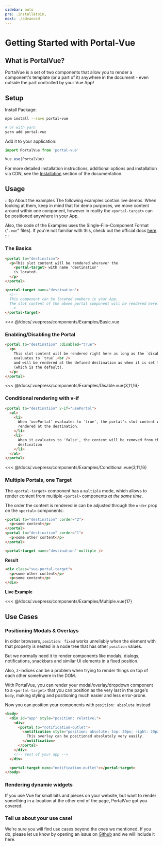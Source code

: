 ```yaml
---
sidebar: auto
pre: .installatoin,
next: ./advanced
---
```


# Getting Started with Portal-Vue

## What is PortalVue?

PortalVue is a set of two components that allow you to render a component's template
(or a part of it) anywhere in the document - even outside the part controlled by your Vue App!

## Setup

Install Package:

```bash
npm install --save portal-vue

# or with yarn
yarn add portal-vue
```

Add it to your application:

```javascript
import PortalVue from 'portal-vue'

Vue.use(PortalVue)
```

For more detailed installation instructions, additional options and installation via CDN,
see the [Installation](./installation.md) section of the documentation.

## Usage

:::tip About the examples
The following examples contain live demos. When looking at them, keep in mind that for demo purposes, we move content around within one component, however in reality the `<portal-target>` can be positioned anywhere in your App.

Also, the code of the Examples uses the Single-File-Component Format ("`.vue`" files). If you're not familiar with this, check out the official docs [here](https://vuejs.org/v2/guide/single-file-components.html).
:::

### The Basics

```html
<portal to="destination">
  <p>This slot content will be rendered wherever the
    <portal-target> with name 'destination'
    is located.
  </p>
</portal>

<portal-target name="destination">
  <!--
  This component can be located anwhere in your App.
  The slot content of the above portal component will be rendered here.
  -->
</portal-target>
```

<SplitDisplay>
  <Examples-Basic slot="example"/>
  <<< @/docs/.vuepress/components/Examples/Basic.vue
</SplitDisplay>

### Enabling/Disabling the Portal

```html
<portal to="destination" :disabled="true">
  <p>
    This slot content will be rendered right here as long as the `disabled` prop
    evaluates to `true`,<br />
    and will be rendered at the defined destination as when it is set to `false`
    (which is the default).
  </p>
</portal>
```

<SplitDisplay>
  <Examples-Disable slot="example"/>
  <<< @/docs/.vuepress/components/Examples/Disable.vue{3,11,16}
</SplitDisplay>

### Conditional rendering with v-if

```html
<portal to="destination" v-if="usePortal">
  <ul>
    <li>
      When 'usePortal' evaluates to 'true', the portal's slot content will be
      rendered at the destination.
    </li>
    <li>
      When it evaluates to 'false', the content will be removed from the
      destination
    </li>
  </ul>
</portal>
```

<SplitDisplay>
  <Examples-Conditional slot="example"/>
  <<< @/docs/.vuepress/components/Examples/Conditional.vue{3,11,16}
</SplitDisplay>

### Multiple Portals, one Target

The `<portal-target>` component has a `multiple` mode, which allows to render content from multiple `<portal>` components _at the same time_.

The order the content is rendered in can be adjusted through the `order` prop on the `<portal>` components:

```html
<portal to="destination" :order="2">
  <p>some content</p>
</portal>
<portal to="destination" :order="1">
  <p>some other content</p>
</portal>

<portal-target name="destination" multiple />
```

**Result**

```html
<div class="vue-portal-target">
  <p>some other content</p>
  <p>some content</p>
</div>
```

**Live Example**

<SplitDisplay>
  <Examples-Multiple slot="example"/>
  <<< @/docs/.vuepress/components/Examples/Multiple.vue{17}
</SplitDisplay>

## Use Cases

### Positioning Modals & Overlays

In older browsers, `position: fixed` works unreliably when the element with that property is nested in a node tree that has other `position` values.

But we normally need it to render components like modals, dialogs, notifications, snackbars and similar UI elements in a fixed position.

Also, z-indices can be a problem when trying to render things on top of each other somehwere in the DOM.

With PortalVue, you can render your modal/overlay/dropdown component to a `<portal-target>` that you can position as the very last in the page's `body`, making styling and positioning much easier and less error-prone.

Now you can position your components with `position: absolute` instead

```html
<body>
  <div id="app" style="position: relative;">
    <div>
      <portal to="notification-outlet">
        <notification style="position: absolute; top: 20px; right: 20px;">
          This overlay can be positioned absolutely very easily.
        </notification>
      </portal>
    </div>
    <!-- rest of your app -->
  </div>

  <portal-target name="notification-outlet"></portal-target>
</body>
```

### Rendering dynamic widgets

If you use Vue for small bits and pieces on your website, but want to render something in a location at the other end of the page, PortalVue got you covered.

### Tell us about your use case!

We're sure you will find use cases beyond the ones we mentioned. If you do, please
let us know by opening an issue on <a href="http://github.com/linusborg/portal-vue">Github</a>
and we will include it here.
